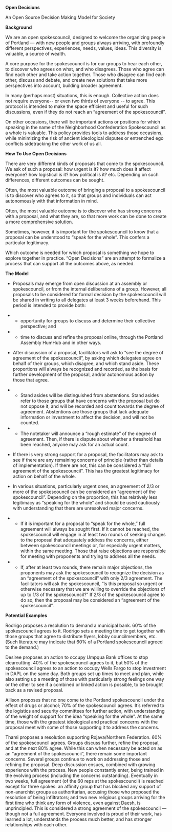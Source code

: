 **Open Decisions**

An Open Source Decision Making Model for Society

**Background**

We are an open spokescouncil, designed to welcome the organizing people of Portland — with new people and groups always arriving, with profoundly different perspectives, experiences, needs, values, ideas. This diversity is valuable, a source of wealth.

A core purpose for the spokescouncil is for our groups to hear each other, to discover who agrees on what, and who disagrees. Those who agree can find each other and take action together. Those who disagree can find each other, discuss and debate, and create new solutions that take more perspectives into account, building broader agreement.  

In many (perhaps most) situations, this is enough. Collective action does not require everyone-- or even two thirds of everyone -- to agree. This protocol is intended to make the space efficient and useful for such discussions, even if they do not reach an “agreement of the spokescouncil”.

On other occasions, there will be important actions or positions for which speaking in the name of the Neighborhood Confederation Spokescouncil as a whole is valuable. This policy provides tools to address those occasions, while minimizing the risk of ancient ideological disputes or entrenched ego conflicts sidetracking the other work of us all.

**How To Use Open Decisions**

There are very different kinds of proposals that come to the spokescouncil. We ask of such a proposal: how urgent is it? how much does it affect everyone? how logistical is it? how political is it? etc. Depending on such differences, different outcomes can be sought.

Often, the most valuable outcome of bringing a proposal to a spokescouncil is to discover who agrees to it, so that groups and individuals can act autonomously with that information in mind.

Often, the most valuable outcome is to discover who has strong concerns with a proposal, and what they are, so that more work can be done to create a more comprehensive solution.

Sometimes, however, it is important for the spokescouncil to know that a proposal can be understood to “speak for the whole”. This confers a particular legitimacy.

Which outcome is needed for which proposal is something we hope to explore together in practice. “Open Decisions” are an attempt to formalize a process that can support all the outcomes above, as needed.

**The Model**

 - Proposals may emerge from open discussion at an assembly or
   spokescouncil, or from the internal deliberations of a group.
   However, all proposals to be considered for formal decision by the
   spokescouncil will be shared in writing to all delegates at least 3
   weeks beforehand. This period is intended to provide both:
   
 -  - opportunity for groups to discuss and determine their collective perspective; and
   
 -  - time to discuss and refine the proposal online, through the Portland Assembly HumHub and in other ways.
   
 - After discussion of a proposal, facilitators will ask to “see the
   degree of agreement of the spokescouncil”, by asking which delegates agree on behalf of their groups, which disagree, and which stand aside. These proportions will always be recognized and recorded, as the basis for further development of the proposal, and/or autonomous action by those that agree. 
   
 -  - Stand asides will be distinguished from abstentions. Stand asides
   refer to those groups that have concerns with the proposal but do not oppose it, and will be recorded and count towards the degree of
   agreement. Abstentions are those groups that lack adequate
   information or investment to affect the decision, and will not be
   counted.
   
 -  - The notetaker will announce a “rough estimate” of the degree of
   agreement. Then, if there is dispute about whether a threshold has
   been reached, anyone may ask for an actual count.
   
 - If there is very strong support for a proposal, the facilitators may
   ask to see if there are any remaining concerns of principle (rather
   than details of implementation). If there are not, this can be
   considered a “full agreement of the spokescouncil”. This has the
   greatest legitimacy for action on behalf of the whole.
   
 - In various situations, particularly urgent ones, an agreement of 2/3 or more of the spokescouncil can be considered an “agreement of the spokescouncil”. Depending on the proportion, this has relatively less legitimacy as “speaking for the whole” and should be used cautiously with understanding that there are unresolved major concerns.
   
 -  - If it is important for a proposal to “speak for the whole,” full
   agreement will always be sought first. If it cannot be reached, the
   spokescouncil will engage in at least two rounds of seeking changes to the proposal that adequately address the concerns, either between spokescouncil meetings or, for especially urgent matters, within the same meeting. Those that raise objections are responsible for meeting with proponents and trying to address all the needs. 
   
 -  - If, after at least two rounds, there remain major objections, the
   proponents may ask the spokescouncil to recognize the decision as an “agreement of the spokescouncil” with only 2/3 agreement. The
   facilitators will ask the spokescouncil, “Is this proposal so urgent
   or otherwise necessary that we are willing to override the objections
   of up to 1/3 of the spokescouncil?”  If 2/3 of the spokescouncil
   agree to do so, then the proposal may be considered an “agreement of the spokescouncil”.

**Potential Examples**

Rodrigo proposes a resolution to demand a municipal bank. 60% of the spokescouncil agrees to it. Rodrigo sets a meeting time to get together with those groups that agree to distribute flyers, lobby councilmembers, etc. (Such literature may indicate that 60% of a Portland spokescouncil agreed to the demand.)

Desiree proposes an action to occupy Umpqua Bank offices to stop clearcutting. 40% of the spokescouncil agrees to it, but 50% of the spokescouncil agrees to an action to occupy Wells Fargo to stop investment in DAPL on the same day. Both groups set up times to meet and plan, while also setting up a meeting of those with particularly strong feelings one way or the other to see if a combined or linked action is possible, to be brought back as a revised proposal.

Allison proposes that no one come to the Portland spokescouncil under the effect of drugs or alcohol; 70% of the spokescouncil agrees. It’s referred to the logistics and security committees for further action, with understanding of the weight of support for the idea “speaking for the whole”. At the same time, those with the greatest ideological and practical concerns with the proposal meet with some of those supporting it to address the concerns.

Thami proposes a resolution supporting Rojava/Northern Federation. 60% of the spokescouncil agrees. Groups discuss further, refine the proposal, and at the next 80% agree. While this can when necessary be acted on as an “agreement of the spokescouncil”, there remain some important concerns. Several groups continue to work on addressing those and refining the proposal. Deep discussion ensues, combined with growing experience with the process. New people constantly enter, being trained in the evolving process (including the concerns outstanding). Eventually in two weeks, full agreement (of the 60 reps at the spokescouncil) is reached except for three spokes: an affinity group that has blocked any support of non-anarchist groups as authoritarian, accusing those who proposed the resolution of being infiltrators; and two new religious groups arriving for the first time who think any form of violence, even against Daesh, is unprincipled. This is considered a strong agreement of the spokescouncil — though not a full agreement. Everyone involved is proud of their work, has learned a lot, understands the process much better, and has stronger relationships with each other.
